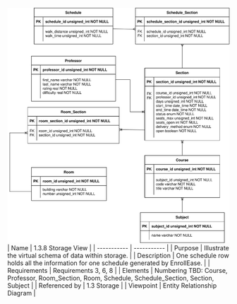 ![ERD](TeamOneFiles/Entity%20Relationship%20Diagram%20Storage.svg)
<br>
| Name | 1.3.8 Storage View |
| ----------- | ----------- |
| Purpose | Illustrate the virtual schema of data within storage. |
| Description | One schedule row holds all the information for one schedule generated by EnrollEase. |
| Requirements | Requirements 3, 6, 8  |
| Elements | Numbering TBD: Course, Professor, Room_Section, Room, Schedule, Schedule_Section, Section, Subject |
| Referenced by | 1.3 Storage  |
| Viewpoint | Entity Relationship Diagram |
